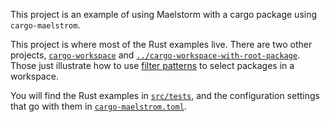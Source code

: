 This project is an example of using Maelstorm with a cargo package using
`cargo-maelstrom`.

This project is where most of the Rust examples live. There are two other
projects, [`cargo-workspace`](../cargo-workspace) and
[`../cargo-workspace-with-root-package`](../cargo-workspace-with-root-package).
Those just illustrate how to use [filter
patterns](https://maelstrom-software.com/doc/book/latest/cargo-maelstrom/filter.html)
to select packages in a workspace.

You will find the Rust examples in [`src/tests`](src/tests), and the
configuration settings that go with them in
[`cargo-maelstrom.toml`](cargo-maelstrom.toml).
